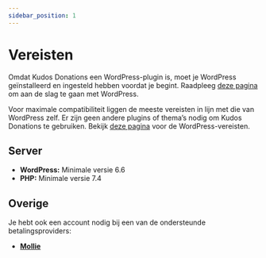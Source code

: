 ```yaml
---
sidebar_position: 1
---
```


# Vereisten

Omdat Kudos Donations een WordPress-plugin is, moet je WordPress geïnstalleerd en ingesteld hebben voordat je begint. Raadpleeg [deze pagina](https://developer.wordpress.org/advanced-administration/before-install/howto-install/) om aan de slag te gaan met WordPress.

Voor maximale compatibiliteit liggen de meeste vereisten in lijn met die van WordPress zelf. Er zijn geen andere plugins of thema’s nodig om Kudos Donations te gebruiken. Bekijk [deze pagina](https://wordpress.org/about/requirements/) voor de WordPress-vereisten.

## Server

- **WordPress:** Minimale versie 6.6
- **PHP:** Minimale versie 7.4

## Overige

Je hebt ook een account nodig bij een van de ondersteunde betalingsproviders:
- **[Mollie](https://www.mollie.com/)**